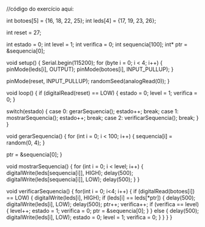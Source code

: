 //código do exercício aqui:

int botoes[5] = {16, 18, 22, 25};
int leds[4] = {17, 19, 23, 26};

int reset = 27;

int estado = 0;
int level = 1;
int verifica = 0;
int sequencia[100];
int* ptr = &sequencia[0];


void setup() {
  Serial.begin(115200);
  for (byte i = 0; i < 4; i++) {
    pinMode(leds[i], OUTPUT);
    pinMode(botoes[i], INPUT_PULLUP);
  }

  pinMode(reset, INPUT_PULLUP);
  randomSeed(analogRead(0));
}

void loop() {
  if (digitalRead(reset) == LOW) {
    estado = 0;
    level = 1;
    verifica = 0;
  }

  switch(estado) {
    case 0:
      gerarSequencia();
      estado++;
      break;
    case 1:
      mostrarSequencia();
      estado++;
      break;
    case 2:
      verificarSequencia();
      break;
  }
}

void gerarSequencia() {
  for (int i = 0; i < 100; i++) {
    sequencia[i] = random(0, 4);
  }

  ptr = &sequencia[0];
}

void mostrarSequencia() {
  for (int i = 0; i < level; i++) {
    digitalWrite(leds[sequencia[i]], HIGH);
    delay(500);
    digitalWrite(leds[sequencia[i]], LOW);
    delay(500);
  }
}

void verificarSequencia() {
  for(int i = 0; i<4; i++) {
    if (digitalRead(botoes[i]) == LOW) {
      digitalWrite(leds[i], HIGH);
      if (leds[i] == leds[*ptr]) {
        delay(500);
        digitalWrite(leds[i], LOW);
        delay(500);
        ptr++;
        verifica++;
        if (verifica == level) {
          level++;
          estado = 1;
          verifica = 0;
          ptr = &sequencia[0];
        }
      } else {
        delay(500);
        digitalWrite(leds[i], LOW);
        estado = 0;
        level = 1;
        verifica = 0;
      }
    }
  }
}
